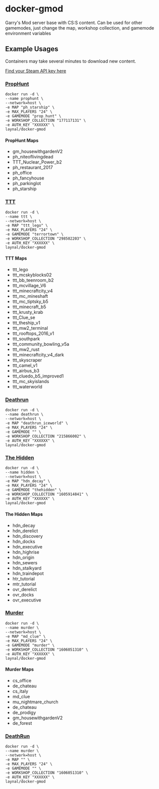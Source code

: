 # docker-gmod
Garry's Mod server base with CS:S content. Can be used for other gamemodes, just change the map, workshop collection, and gamemode environment variables

## Example Usages
Containers may take several minutes to download new content.

[Find your Steam API key here](https://steamcommunity.com/dev/apikey)

### [PropHunt](https://steamcommunity.com/sharedfiles/filedetails/?id=177117131)
```
docker run -d \
--name prophunt \
--network=host \
-e MAP "ph_starship" \
-e MAX_PLAYERS "24" \
-e GAMEMODE "prop_hunt" \
-e WORKSHOP_COLLECTION "177117131" \
-e AUTH_KEY "XXXXXX" \
laynal/docker-gmod
```
#### PropHunt Maps
* gm_housewithgardenV2
* ph_niteoflivingdead
* TTT_Nuclear_Power_b2
* ph_restaurant_2017
* ph_office
* ph_fancyhouse
* ph_parkinglot
* ph_starship

### [TTT](https://steamcommunity.com/sharedfiles/filedetails/?id=298502203)
```
docker run -d \
--name ttt \
--network=host \
-e MAP "ttt_lego" \
-e MAX_PLAYERS "24" \
-e GAMEMODE "terrortown" \
-e WORKSHOP_COLLECTION "298502203" \
-e AUTH_KEY "XXXXXX" \
laynal/docker-gmod
```
#### TTT Maps
* ttt_lego
* ttt_mcskyblocks02
* ttt_bb_teenroom_b2
* ttt_mcvillage_V6
* ttt_minecraftcity_v4
* ttt_mc_mineshaft
* ttt_mc_tiptsky_b5
* ttt_minecraft_b5
* ttt_krusty_krab
* ttt_Clue_se
* ttt_theship_v1
* ttt_mw2_terminal
* ttt_rooftops_2016_v1
* ttt_southpark
* ttt_community_bowling_v5a
* ttt_mw2_rust
* ttt_minecraftcity_v4_dark
* ttt_skyscraper
* ttt_camel_v1
* ttt_airbus_b3
* ttt_cluedo_b5_improved1
* ttt_mc_skyislands
* ttt_waterworld

### [Deathrun](https://steamcommunity.com/sharedfiles/filedetails/?id=215866002)
```
docker run -d \
--name deathrun \
--network=host \
-e MAP "deathrun_iceworld" \
-e MAX_PLAYERS "24" \
-e GAMEMODE "" \
-e WORKSHOP_COLLECTION "215866002" \
-e AUTH_KEY "XXXXXX" \
laynal/docker-gmod
```

### [The Hidden](https://steamcommunity.com/sharedfiles/filedetails/?id=1605914841)
```
docker run -d \
--name hidden \
--network=host \
-e MAP "hdn_decay" \
-e MAX_PLAYERS "24" \
-e GAMEMODE "thehidden" \
-e WORKSHOP_COLLECTION "1605914841" \
-e AUTH_KEY "XXXXXX" \
laynal/docker-gmod
```
#### The Hidden Maps
* hdn_decay
* hdn_derelict
* hdn_discovery
* hdn_docks
* hdn_executive
* hdn_highrise
* hdn_origin
* hdn_sewers
* hdn_stalkyard
* hdn_traindepot
* htr_tutorial
* mtr_tutorial
* ovr_derelict
* ovr_docks
* ovr_executive

### [Murder](https://steamcommunity.com/sharedfiles/filedetails/?id=1606051310)
```
docker run -d \
--name murder \
--network=host \
-e MAP "md_clue" \
-e MAX_PLAYERS "24" \
-e GAMEMODE "murder" \
-e WORKSHOP_COLLECTION "1606051310" \
-e AUTH_KEY "XXXXXX" \
laynal/docker-gmod
```
#### Murder Maps
* cs_office
* de_chateau
* cs_italy
* md_clue
* mu_nightmare_church
* de_chateau
* de_prodigy
* gm_housewithgardenV2
* de_forest

### [DeathRun](https://steamcommunity.com/sharedfiles/filedetails/?id=1606051310)
```
docker run -d \
--name murder \
--network=host \
-e MAP "" \
-e MAX_PLAYERS "24" \
-e GAMEMODE "" \
-e WORKSHOP_COLLECTION "1606051310" \
-e AUTH_KEY "XXXXXX" \
laynal/docker-gmod
```

